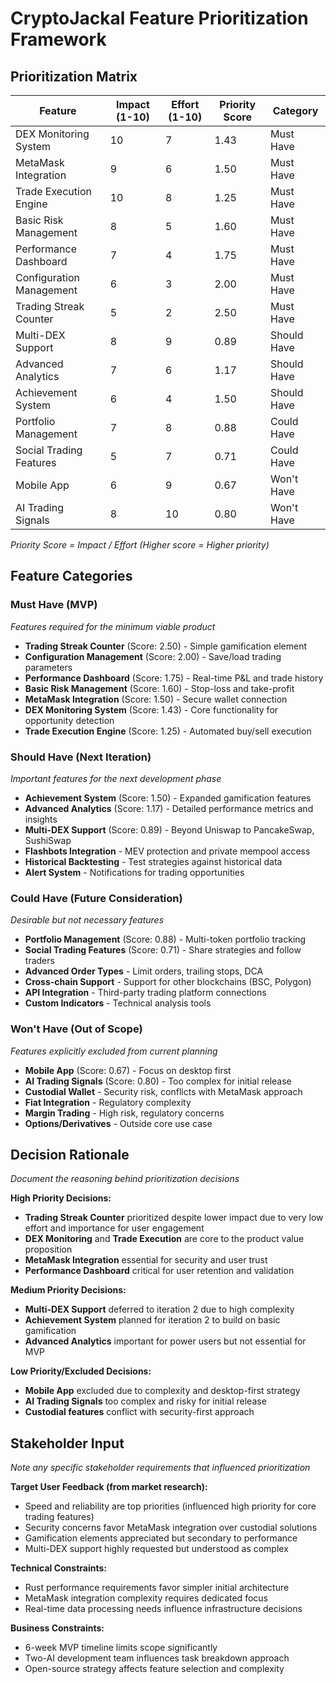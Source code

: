# CryptoJackal Feature Prioritization Framework

## Prioritization Matrix

| Feature | Impact (1-10) | Effort (1-10) | Priority Score | Category |
|---------|--------------|--------------|---------------|----------|
| DEX Monitoring System | 10 | 7 | 1.43 | Must Have |
| MetaMask Integration | 9 | 6 | 1.50 | Must Have |
| Trade Execution Engine | 10 | 8 | 1.25 | Must Have |
| Basic Risk Management | 8 | 5 | 1.60 | Must Have |
| Performance Dashboard | 7 | 4 | 1.75 | Must Have |
| Configuration Management | 6 | 3 | 2.00 | Must Have |
| Trading Streak Counter | 5 | 2 | 2.50 | Must Have |
| Multi-DEX Support | 8 | 9 | 0.89 | Should Have |
| Advanced Analytics | 7 | 6 | 1.17 | Should Have |
| Achievement System | 6 | 4 | 1.50 | Should Have |
| Portfolio Management | 7 | 8 | 0.88 | Could Have |
| Social Trading Features | 5 | 7 | 0.71 | Could Have |
| Mobile App | 6 | 9 | 0.67 | Won't Have |
| AI Trading Signals | 8 | 10 | 0.80 | Won't Have |

*Priority Score = Impact / Effort (Higher score = Higher priority)*

## Feature Categories

### Must Have (MVP)
*Features required for the minimum viable product*

- **Trading Streak Counter** (Score: 2.50) - Simple gamification element
- **Configuration Management** (Score: 2.00) - Save/load trading parameters
- **Performance Dashboard** (Score: 1.75) - Real-time P&L and trade history
- **Basic Risk Management** (Score: 1.60) - Stop-loss and take-profit
- **MetaMask Integration** (Score: 1.50) - Secure wallet connection
- **DEX Monitoring System** (Score: 1.43) - Core functionality for opportunity detection
- **Trade Execution Engine** (Score: 1.25) - Automated buy/sell execution

### Should Have (Next Iteration)
*Important features for the next development phase*

- **Achievement System** (Score: 1.50) - Expanded gamification features
- **Advanced Analytics** (Score: 1.17) - Detailed performance metrics and insights
- **Multi-DEX Support** (Score: 0.89) - Beyond Uniswap to PancakeSwap, SushiSwap
- **Flashbots Integration** - MEV protection and private mempool access
- **Historical Backtesting** - Test strategies against historical data
- **Alert System** - Notifications for trading opportunities

### Could Have (Future Consideration)
*Desirable but not necessary features*

- **Portfolio Management** (Score: 0.88) - Multi-token portfolio tracking
- **Social Trading Features** (Score: 0.71) - Share strategies and follow traders
- **Advanced Order Types** - Limit orders, trailing stops, DCA
- **Cross-chain Support** - Support for other blockchains (BSC, Polygon)
- **API Integration** - Third-party trading platform connections
- **Custom Indicators** - Technical analysis tools

### Won't Have (Out of Scope)
*Features explicitly excluded from current planning*

- **Mobile App** (Score: 0.67) - Focus on desktop first
- **AI Trading Signals** (Score: 0.80) - Too complex for initial release
- **Custodial Wallet** - Security risk, conflicts with MetaMask approach
- **Fiat Integration** - Regulatory complexity
- **Margin Trading** - High risk, regulatory concerns
- **Options/Derivatives** - Outside core use case

## Decision Rationale
*Document the reasoning behind prioritization decisions*

**High Priority Decisions:**
- **Trading Streak Counter** prioritized despite lower impact due to very low effort and importance for user engagement
- **DEX Monitoring** and **Trade Execution** are core to the product value proposition
- **MetaMask Integration** essential for security and user trust
- **Performance Dashboard** critical for user retention and validation

**Medium Priority Decisions:**
- **Multi-DEX Support** deferred to iteration 2 due to high complexity
- **Achievement System** planned for iteration 2 to build on basic gamification
- **Advanced Analytics** important for power users but not essential for MVP

**Low Priority/Excluded Decisions:**
- **Mobile App** excluded due to complexity and desktop-first strategy
- **AI Trading Signals** too complex and risky for initial release
- **Custodial features** conflict with security-first approach

## Stakeholder Input
*Note any specific stakeholder requirements that influenced prioritization*

**Target User Feedback (from market research):**
- Speed and reliability are top priorities (influenced high priority for core trading features)
- Security concerns favor MetaMask integration over custodial solutions
- Gamification elements appreciated but secondary to performance
- Multi-DEX support highly requested but understood as complex

**Technical Constraints:**
- Rust performance requirements favor simpler initial architecture
- MetaMask integration complexity requires dedicated focus
- Real-time data processing needs influence infrastructure decisions

**Business Constraints:**
- 6-week MVP timeline limits scope significantly
- Two-AI development team influences task breakdown approach
- Open-source strategy affects feature selection and complexity
